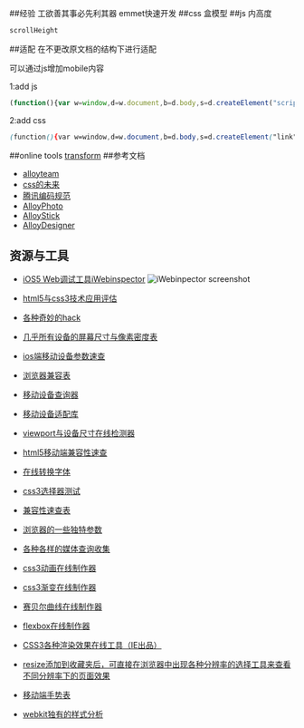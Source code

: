 ##经验
工欲善其事必先利其器
emmet快速开发
##css
盒模型
##js
内高度
```js
scrollHeight
```
##适配
在不更改原文档的结构下进行适配

可以通过js增加mobile内容

1:add js
```js
(function(){var w=window,d=w.document,b=d.body,s=d.createElement("script");s.src="http://192.168.9.12/js/mobile.js";b.appendChild(s);})();
```

2:add css
```css
(function(){var w=window,d=w.document,b=d.body,s=d.createElement("link");s.rel="stylesheet";s.href="http://192.168.9.12/css/flex.css";b.appendChild(s);})();
```
##online tools
[transform](http://ecd.tencent.com/css3/tools.html)
##参考文档
* [alloyteam](http://alloyteam.github.io/Spirit/)
* [css的未来](https://speakerdeck.com/stopsatgreen/the-css-of-tomorrow-revised)
* [腾讯编码规范](http://alloyteam.github.io/code-guide/)
* [AlloyPhoto](http://alloyteam.github.io/AlloyPhoto/)
* [AlloyStick](http://alloyteam.github.io/AlloyStick/)
* [AlloyDesigner](http://alloyteam.github.io/AlloyDesigner/)

## 资源与工具

* [iOS5 Web调试工具iWebinspector](http://www.iwebinspector.com/) 
 ![iWebinpector screenshot](http://www.iwebinspector.com/screenshot.png)

* [html5与css3技术应用评估](http://html5please.com/ "html5与css3技术应用评估")
 
* [各种奇妙的hack](http://browserhacks.com/ "各种奇妙的hack")
 
* [几乎所有设备的屏幕尺寸与像素密度表](http://en.wikipedia.org/wiki/List_of_displays_by_pixel_density "几乎所有设备的屏幕尺寸与像素密度表")
 
* [ios端移动设备参数速查](http://ivomynttinen.com/blog/the-ios-design-cheat-sheet-volume-2/ "ios端移动设备参数速查")
 
* [浏览器兼容表](http://www.quirksmode.org/compatibility.html "浏览器兼容表")
 
* [移动设备查询器](https://deviceatlas.com/device-data/devices "移动设备查询器")
 
* [移动设备适配库](http://51degrees.codeplex.com/ "移动设备适配库")
 
* [viewport与设备尺寸在线检测器](https://deviceatlas.com/device-data/devices "viewport与设备尺寸在线检测器")
 
* [html5移动端兼容性速查](http://mobilehtml5.org/ "html5移动端兼容性速查")
 
* [在线转换字体](http://www.fontsquirrel.com/tools/webfont-generator "在线转换字体")
 
* [css3选择器测试](http://tools.css3.info/selectors-test/test.html "css3选择器测试")
 
* [兼容性速查表](http://caniuse.com/ "兼容性速查表")
 
* [浏览器的一些独特参数](http://www.browserscope.org/ "浏览器的一些独特参数")
 
* [各种各样的媒体查询收集](http://nmsdvid.com/snippets/ "各种各样的媒体查询收集")
 
* [css3动画在线制作器](http://ecd.tencent.com/css3/tools.html "css3动画在线制作器")
 
* [css3渐变在线制作器](http://www.colorzilla.com/gradient-editor/ "css3渐变在线制作器")

* [赛贝尔曲线在线制作器](http://cubic-bezier.com/ "赛贝尔曲线制作器")

* [flexbox在线制作器](http://the-echoplex.net/flexyboxes/ "flexbox在线制作器")

* [CSS3各种渲染效果在线工具（IE出品）](http://ie.microsoft.com/testdrive/Graphics/hands-on-css3/see-also.htm "CSS3各种渲染效果在线工具（IE出品）")
 
* [resize添加到收藏夹后，可直接在浏览器中出现各种分辨率的选择工具来查看不同分辨率下的页面效果](http://lab.maltewassermann.com/viewport-resizer/ "resize")

* [移动端手势表](http://ww1.sinaimg.cn/large/c2c57f68jw1e4fh7dmw12j20fi2w6qe1.jpg "移动端手势表")

* [webkit独有的样式分析](http://ued.ctrip.com/blog/wp-content/webkitcss/ "webkit独有的样式分析")
